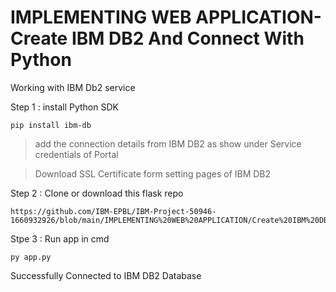 # IMPLEMENTING WEB APPLICATION-Create IBM DB2 And Connect With Python
Working with IBM Db2 service 

Step 1 : install Python SDK 

```
pip install ibm-db
```

> add the connection details from IBM DB2 as show under Service credentials of Portal

> Download SSL Certificate form setting pages of IBM DB2


Step 2 : Clone or download this flask repo

```
https://github.com/IBM-EPBL/IBM-Project-50946-1660932926/blob/main/IMPLEMENTING%20WEB%20APPLICATION/Create%20IBM%20DB2%20And%20Connect%20With%20Python
```

Stpe 3 : Run app in cmd 

```
py app.py
``` 

Successfully Connected to IBM DB2 Database

